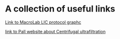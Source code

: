 # A collection of useful links 

[Link to MacroLab LIC protocol graphc](http://qb3.berkeley.edu/qb3/macrolab/b1a_lic_protocol.cfm)

[link to Pall website about Centrifugal ultrafiltration](http://www.pall.com/main/laboratory/literature-library-details.page?id=40883#40890)